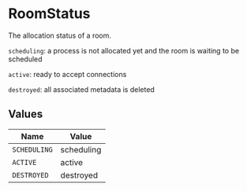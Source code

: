 # RoomStatus

The allocation status of a room.

`scheduling`: a process is not allocated yet and the room is waiting to be scheduled

`active`: ready to accept connections

`destroyed`: all associated metadata is deleted


## Values

| Name         | Value        |
| ------------ | ------------ |
| `SCHEDULING` | scheduling   |
| `ACTIVE`     | active       |
| `DESTROYED`  | destroyed    |